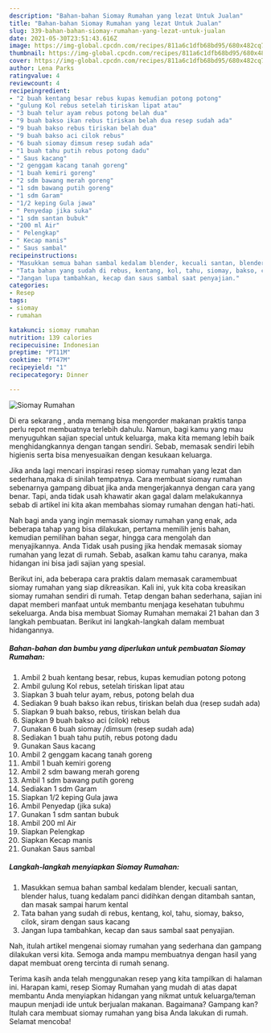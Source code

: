 ```yaml
---
description: "Bahan-bahan Siomay Rumahan yang lezat Untuk Jualan"
title: "Bahan-bahan Siomay Rumahan yang lezat Untuk Jualan"
slug: 339-bahan-bahan-siomay-rumahan-yang-lezat-untuk-jualan
date: 2021-05-30T23:51:43.616Z
image: https://img-global.cpcdn.com/recipes/811a6c1dfb68bd95/680x482cq70/siomay-rumahan-foto-resep-utama.jpg
thumbnail: https://img-global.cpcdn.com/recipes/811a6c1dfb68bd95/680x482cq70/siomay-rumahan-foto-resep-utama.jpg
cover: https://img-global.cpcdn.com/recipes/811a6c1dfb68bd95/680x482cq70/siomay-rumahan-foto-resep-utama.jpg
author: Lena Parks
ratingvalue: 4
reviewcount: 4
recipeingredient:
- "2 buah kentang besar rebus kupas kemudian potong potong"
- "gulung Kol rebus setelah tiriskan lipat atau"
- "3 buah telur ayam rebus potong belah dua"
- "9 buah bakso ikan rebus tiriskan belah dua resep sudah ada"
- "9 buah bakso rebus tiriskan belah dua"
- "9 buah bakso aci cilok rebus"
- "6 buah siomay dimsum resep sudah ada"
- "1 buah tahu putih rebus potong dadu"
- " Saus kacang"
- "2 genggam kacang tanah goreng"
- "1 buah kemiri goreng"
- "2 sdm bawang merah goreng"
- "1 sdm bawang putih goreng"
- "1 sdm Garam"
- "1/2 keping Gula jawa"
- " Penyedap jika suka"
- "1 sdm santan bubuk"
- "200 ml Air"
- " Pelengkap"
- " Kecap manis"
- " Saus sambal"
recipeinstructions:
- "Masukkan semua bahan sambal kedalam blender, kecuali santan, blender halus, tuang kedalam panci didihkan dengan ditambah santan, dan masak sampai harum kental"
- "Tata bahan yang sudah di rebus, kentang, kol, tahu, siomay, bakso, cilok, siram dengan saus kacang"
- "Jangan lupa tambahkan, kecap dan saus sambal saat penyajian."
categories:
- Resep
tags:
- siomay
- rumahan

katakunci: siomay rumahan 
nutrition: 139 calories
recipecuisine: Indonesian
preptime: "PT11M"
cooktime: "PT47M"
recipeyield: "1"
recipecategory: Dinner

---
```



![Siomay Rumahan](https://img-global.cpcdn.com/recipes/811a6c1dfb68bd95/680x482cq70/siomay-rumahan-foto-resep-utama.jpg)

Di era  sekarang , anda memang bisa mengorder makanan praktis tanpa perlu repot membuatnya terlebih dahulu. Namun, bagi kamu yang mau menyuguhkan sajian special untuk keluarga, maka kita memang lebih baik menghidangkannya dengan tangan sendiri. Sebab, memasak sendiri lebih higienis serta bisa menyesuaikan dengan kesukaan keluarga.

Jika anda lagi mencari inspirasi resep siomay rumahan yang lezat dan sederhana,maka di sinilah tempatnya. Cara membuat siomay rumahan  sebenarnya gampang dibuat jika anda mengerjakannya dengan cara yang benar. Tapi, anda tidak usah khawatir akan gagal dalam melakukannya 
sebab di artikel ini kita akan membahas siomay rumahan dengan hati-hati.  



Nah bagi anda yang ingin memasak siomay rumahan yang enak, ada beberapa tahap yang bisa dilakukan, pertama memilih jenis bahan, kemudian pemilihan bahan segar, hingga cara mengolah dan menyajikannya. Anda Tidak usah pusing jika hendak memasak siomay rumahan yang lezat di rumah. Sebab, asalkan kamu  tahu caranya, maka hidangan ini bisa jadi sajian yang spesial.

Berikut ini, ada beberapa cara praktis  dalam memasak caramembuat siomay rumahan yang siap dikreasikan. Kali ini, yuk kita coba kreasikan siomay rumahan sendiri di rumah. Tetap dengan bahan sederhana, sajian ini dapat memberi manfaat untuk membantu menjaga kesehatan tubuhmu sekeluarga. Anda bisa membuat Siomay Rumahan memakai 21 bahan dan 3 langkah pembuatan. Berikut ini langkah-langkah dalam membuat hidangannya.

<!--inarticleads1-->

##### Bahan-bahan dan bumbu yang diperlukan untuk pembuatan Siomay Rumahan:

1. Ambil 2 buah kentang besar, rebus, kupas kemudian potong potong
1. Ambil gulung Kol rebus, setelah tiriskan lipat atau
1. Siapkan 3 buah telur ayam, rebus, potong belah dua
1. Sediakan 9 buah bakso ikan rebus, tiriskan belah dua (resep sudah ada)
1. Siapkan 9 buah bakso, rebus, tiriskan belah dua
1. Siapkan 9 buah bakso aci (cilok) rebus
1. Gunakan 6 buah siomay /dimsum (resep sudah ada)
1. Sediakan 1 buah tahu putih, rebus potong dadu
1. Gunakan  Saus kacang
1. Ambil 2 genggam kacang tanah goreng
1. Ambil 1 buah kemiri goreng
1. Ambil 2 sdm bawang merah goreng
1. Ambil 1 sdm bawang putih goreng
1. Sediakan 1 sdm Garam
1. Siapkan 1/2 keping Gula jawa
1. Ambil  Penyedap (jika suka)
1. Gunakan 1 sdm santan bubuk
1. Ambil 200 ml Air
1. Siapkan  Pelengkap
1. Siapkan  Kecap manis
1. Gunakan  Saus sambal




<!--inarticleads2-->

##### Langkah-langkah menyiapkan Siomay Rumahan:

1. Masukkan semua bahan sambal kedalam blender, kecuali santan, blender halus, tuang kedalam panci didihkan dengan ditambah santan, dan masak sampai harum kental
1. Tata bahan yang sudah di rebus, kentang, kol, tahu, siomay, bakso, cilok, siram dengan saus kacang
1. Jangan lupa tambahkan, kecap dan saus sambal saat penyajian.




Nah, itulah artikel mengenai  siomay rumahan  yang sederhana dan gampang dilakukan versi kita. Semoga anda mampu membuatnya dengan hasil yang dapat membuat oreng tercinta di rumah senang. 

Terima kasih anda telah menggunakan resep yang kita tampilkan di halaman ini. Harapan kami, resep  Siomay Rumahan yang mudah di atas dapat membantu Anda menyiapkan hidangan yang nikmat untuk keluarga/teman maupun menjadi ide untuk berjualan makanan. Bagaimana? Gampang kan? Itulah cara membuat siomay rumahan yang bisa Anda lakukan di rumah. Selamat mencoba!

